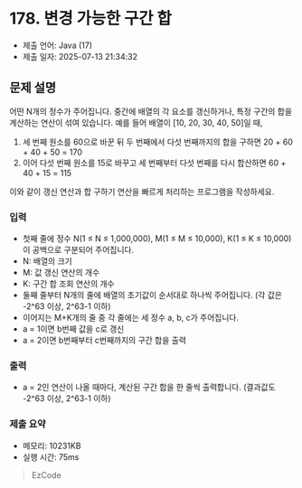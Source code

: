 # 178. 변경 가능한 구간 합
- 제출 언어: Java (17)
- 제출 일자: 2025-07-13 21:34:32

## 문제 설명 
어떤 N개의 정수가 주어집니다. 중간에 배열의 각 요소를 갱신하거나, 특정 구간의 합을 계산하는 연산이 섞여 있습니다. 
예를 들어 배열이 [10, 20, 30, 40, 50]일 때, 
1. 세 번째 원소를 60으로 바꾼 뒤 두 번째에서 다섯 번째까지의 합을 구하면 
20 + 60 + 40 + 50 = 170 
2. 이어 다섯 번째 원소를 15로 바꾸고 세 번째부터 다섯 번째를 다시 합산하면 
60 + 40 + 15 = 115 

이와 같이 갱신 연산과 합 구하기 연산을 빠르게 처리하는 프로그램을 작성하세요. 

### 입력 
- 첫째 줄에 정수 N(1 ≤ N ≤ 1,000,000), M(1 ≤ M ≤ 10,000), K(1 ≤ K ≤ 10,000)이 공백으로 구분되어 주어집니다. 
- N: 배열의 크기 
- M: 값 갱신 연산의 개수 
- K: 구간 합 조회 연산의 개수 
- 둘째 줄부터 N개의 줄에 배열의 초기값이 순서대로 하나씩 주어집니다. 
(각 값은 -2^63 이상, 2^63-1 이하) 
- 이어지는 M+K개의 줄 중 각 줄에는 세 정수 a, b, c가 주어집니다. 
- a = 1이면 b번째 값을 c로 갱신 
- a = 2이면 b번째부터 c번째까지의 구간 합을 출력 

### 출력 
- a = 2인 연산이 나올 때마다, 계산된 구간 합을 한 줄씩 출력합니다. 
(결과값도 -2^63 이상, 2^63-1 이하) 



### 제출 요약
- 메모리: 10231KB
- 실행 시간: 75ms

> EzCode
